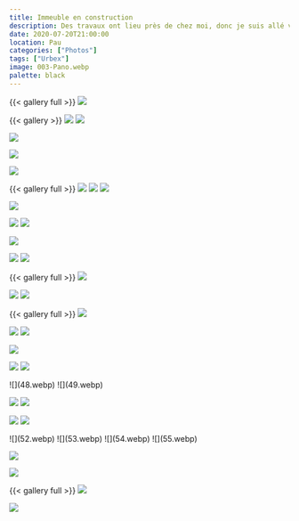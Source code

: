 ```yaml
---
title: Immeuble en construction
description: Des travaux ont lieu près de chez moi, donc je suis allé visiter le chantier pour profiter de l'ambiance.
date: 2020-07-20T21:00:00
location: Pau
categories: ["Photos"]
tags: ["Urbex"]
image: 003-Pano.webp
palette: black
---
```


{{< gallery full >}}
![](003-Pano.webp)
</Gallery>

{{< gallery >}}
![](01.webp) ![](02.webp)
</Gallery>

![](2-Pano.webp)

![](27-Pano.webp)

![](28.webp)

{{< gallery full >}}
![](29.webp) ![](291.webp) ![](293.webp)
</Gallery>

![](3-Pano.webp)

![](31.webp) ![](32.webp)

![](33-Pano.webp)

![](34.webp) ![](35.webp)

{{< gallery full >}}
![](36-Pano.webp)

![](41.webp) </Gallery> ![](42.webp)

{{< gallery full >}}
![](421-Pano.webp)
</Gallery>

![](43.webp) ![](44.webp)

![](45-Pano.webp)

![](46.webp) ![](47.webp)

<Gallery wide>
![](48.webp) ![](49.webp)
</Gallery>

![](492.webp) ![](493.webp)

![](50.webp) ![](51.webp)

<Gallery wide>
![](52.webp) ![](53.webp)
</Gallery>

<Gallery wide>
![](54.webp) ![](55.webp)
</Gallery>

![](571-Pano.webp)

![](57-Pano.webp)

{{< gallery full >}}
![](60-Pano.webp)
</Gallery>

![](61-Pano.webp)
